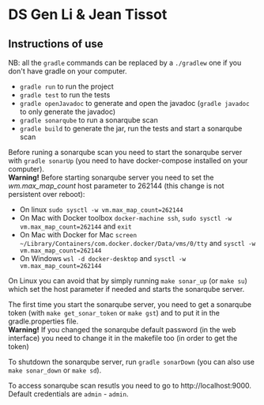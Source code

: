 # DS Gen Li & Jean Tissot

## Instructions of use

NB: all the `gradle` commands can be replaced by a `./gradlew` one if you don't have gradle on your computer.

- `gradle run` to run the project
- `gradle test` to run the tests
- `gradle openJavadoc` to generate and open the javadoc (`gradle javadoc` to only generate the javadoc)
- `gradle sonarqube` to run a sonarqube scan
- `gradle build` to generate the jar, run the tests and start a sonarqube scan

Before runing a sonarqube scan you need to start the sonarqube server with `gradle sonarUp` (you need to have docker-compose installed on your computer).  
**Warning!** Before starting sonarqube server you need to set the _wm.max_map_count_ host parameter to 262144 (this change is not persistent over reboot):

- On linux `sudo sysctl -w vm.max_map_count=262144`
- On Mac with Docker toolbox `docker-machine ssh`, `sudo sysctl -w vm.max_map_count=262144` and `exit`
- On Mac with Docker for Mac `screen ~/Library/Containers/com.docker.docker/Data/vms/0/tty` and `sysctl -w vm.max_map_count=262144`
- On Windows `wsl -d docker-desktop` and `sysctl -w vm.max_map_count=262144`

On Linux you can avoid that by simply running `make sonar_up` (or `make su`) which set the host parameter if needed and starts the sonarqube server.

The first time you start the sonarqube server, you need to get a sonarqube token (with `make get_sonar_token` or `make gst`) and to put it in the gradle.properties file.  
**Warning!** If you changed the sonarqube default password (in the web interface) you need to change it in the makefile too (in order to get the token)

To shutdown the sonarqube server, run `gradle sonarDown` (you can also use `make sonar_down` or `make sd`).

To access sonarqube scan resutls you need to go to http://localhost:9000. Default credentials are `admin` - `admin`.
